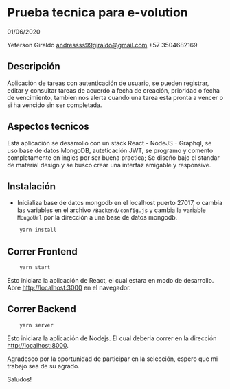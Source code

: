 # Prueba tecnica para e-volution

01/06/2020

Yeferson Giraldo
andressss99giraldo@gmail.com
+57 3504682169

## Descripción

Aplicación de tareas con autenticación de usuario, se pueden registrar, editar y consultar tareas de acuerdo a fecha de creación, prioridad o fecha de vencimiento, tambien nos alerta cuando una tarea esta pronta a vencer o si ha vencido sin ser completada.

## Aspectos tecnicos

Esta aplicación se desarrollo con un stack React - NodeJS - Graphql, se uso base de datos MongoDB, auteticación JWT, se programo y comento completamente en ingles por ser buena practica; Se diseño bajo el standar de material design y se busco crear una interfaz amigable y responsive.

## Instalación

-   Inicializa base de datos mongodb en el localhost puerto 27017, o cambia las variables en el archivo `/Backend/config.js` y cambia la variable `MongoUrl` por la dirección a una base de datos mongodb.

```bash
    yarn install
```

## Correr Frontend

```bash
    yarn start
```

Esto iniciara la aplicación de React, el cual estara en modo de desarrollo.
Abre [http://localhost:3000](http://localhost:3000) en el navegador.

## Correr Backend

```bash
    yarn server
```

Esto iniciara la aplicación de Nodejs.
El cual deberia correr en la dirección [http://localhost:8000](http://localhost:8000).

Agradesco por la oportunidad de participar en la selección, espero que mi trabajo sea de su agrado.

Saludos!
